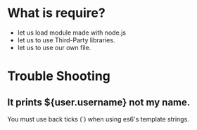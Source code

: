 # What is require?  

- let us load module made with node.js  
- let us to use Third-Party libraries.  
- let us to use our own file.  

# Trouble Shooting  

 ## It prints ${user.username} not my name.  
 You must use back ticks (`) when using es6's template strings.
